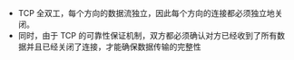 - TCP 全双工，每个方向的数据流独立，因此每个方向的连接都必须独立地关闭。
- 同时，由于 TCP 的可靠性保证机制，双方都必须确认对方已经收到了所有数据并且已经关闭了连接，才能确保数据传输的完整性
